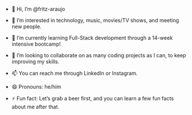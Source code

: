- 👋 Hi, I’m @fritz-araujo

- 👀 I’m interested in technology, music, movies/TV shows, and meeting new people.
  
- 🌱 I’m currently learning Full-Stack development through a 14-week intensive bootcamp!
  
- 💞️ I’m looking to collaborate on as many coding projects as I can, to keep improving my skills.
  
- 📫 You can reach me through LinkedIn or Instagram.
  
- 😄 Pronouns: he/him
  
- ⚡ Fun fact: Let’s grab a beer first, and you can learn a few fun facts about me after that.

<!---
fritz-araujo/fritz-araujo is a ✨ special ✨ repository because its `README.md` (this file) appears on your GitHub profile.
You can click the Preview link to take a look at your changes.
--->
